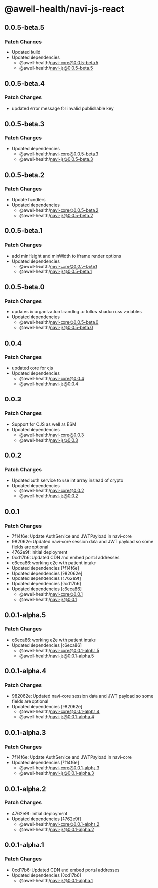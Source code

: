 # @awell-health/navi-js-react

## 0.0.5-beta.5

### Patch Changes

- Updated build
- Updated dependencies
  - @awell-health/navi-core@0.0.5-beta.5
  - @awell-health/navi-js@0.0.5-beta.5

## 0.0.5-beta.4

### Patch Changes

- updated error message for invalid publishable key

## 0.0.5-beta.3

### Patch Changes

- Updated dependencies
  - @awell-health/navi-core@0.0.5-beta.3
  - @awell-health/navi-js@0.0.5-beta.3

## 0.0.5-beta.2

### Patch Changes

- Update handlers
- Updated dependencies
  - @awell-health/navi-core@0.0.5-beta.2
  - @awell-health/navi-js@0.0.5-beta.2

## 0.0.5-beta.1

### Patch Changes

- add minHeight and minWidth to iframe render options
- Updated dependencies
  - @awell-health/navi-core@0.0.5-beta.1
  - @awell-health/navi-js@0.0.5-beta.1

## 0.0.5-beta.0

### Patch Changes

- updates to organization branding to follow shadcn css variables
- Updated dependencies
  - @awell-health/navi-core@0.0.5-beta.0
  - @awell-health/navi-js@0.0.5-beta.0

## 0.0.4

### Patch Changes

- updated core for cjs
- Updated dependencies
  - @awell-health/navi-core@0.0.4
  - @awell-health/navi-js@0.0.4

## 0.0.3

### Patch Changes

- Support for CJS as well as ESM
- Updated dependencies
  - @awell-health/navi-core@0.0.3
  - @awell-health/navi-js@0.0.3

## 0.0.2

### Patch Changes

- Updated auth service to use int array instead of crypto
- Updated dependencies
  - @awell-health/navi-core@0.0.2
  - @awell-health/navi-js@0.0.2

## 0.0.1

### Patch Changes

- 7f14f6e: Update AuthService and JWTPayload in navi-core
- 982062e: Updated navi-core session data and JWT payload so some fields are optional
- 4762e9f: Initial deployment
- 0cd17b6: Updated CDN and embed portal addresses
- c6eca86: working e2e with patient intake
- Updated dependencies [7f14f6e]
- Updated dependencies [982062e]
- Updated dependencies [4762e9f]
- Updated dependencies [0cd17b6]
- Updated dependencies [c6eca86]
  - @awell-health/navi-core@0.0.1
  - @awell-health/navi-js@0.0.1

## 0.0.1-alpha.5

### Patch Changes

- c6eca86: working e2e with patient intake
- Updated dependencies [c6eca86]
  - @awell-health/navi-core@0.0.1-alpha.5
  - @awell-health/navi-js@0.0.1-alpha.5

## 0.0.1-alpha.4

### Patch Changes

- 982062e: Updated navi-core session data and JWT payload so some fields are optional
- Updated dependencies [982062e]
  - @awell-health/navi-core@0.0.1-alpha.4
  - @awell-health/navi-js@0.0.1-alpha.4

## 0.0.1-alpha.3

### Patch Changes

- 7f14f6e: Update AuthService and JWTPayload in navi-core
- Updated dependencies [7f14f6e]
  - @awell-health/navi-core@0.0.1-alpha.3
  - @awell-health/navi-js@0.0.1-alpha.3

## 0.0.1-alpha.2

### Patch Changes

- 4762e9f: Initial deployment
- Updated dependencies [4762e9f]
  - @awell-health/navi-core@0.0.1-alpha.2
  - @awell-health/navi-js@0.0.1-alpha.2

## 0.0.1-alpha.1

### Patch Changes

- 0cd17b6: Updated CDN and embed portal addresses
- Updated dependencies [0cd17b6]
  - @awell-health/navi-js@0.0.1-alpha.1
